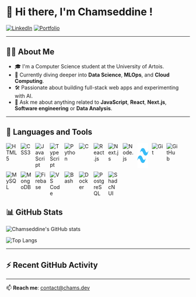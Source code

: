 # 👋 Hi there, I'm Chamseddine !

[![LinkedIn](https://img.shields.io/badge/-LinkedIn-blue?style=for-the-badge&logo=linkedin&logoColor=white)](https://www.linkedin.com/in/chamsedd1ne)
[![Portfolio](https://img.shields.io/badge/Portfolio-chams.dev-purple?style=for-the-badge)](https://chams.dev)

---

## 👨‍🎓 About Me

- 🎓 I'm a Computer Science student at the University of Artois.
- 🌱 Currently diving deeper into **Data Science**, **MLOps**, and **Cloud Computing**.
- 🛠 Passionate about building full-stack web apps and experimenting with AI.
- 💬 Ask me about anything related to **JavaScript**, **React**, **Next.js**, **Software engineering** or **Data Analysis**.

---

## 🧰 Languages and Tools

<div style="display: flex; flex-wrap: wrap; gap: 10px;"> 
  <img alt="HTML5" width="30px" src="https://cdn.jsdelivr.net/gh/devicons/devicon/icons/html5/html5-original.svg"/> 
  <img alt="CSS3" width="30px" src="https://cdn.jsdelivr.net/gh/devicons/devicon/icons/css3/css3-original.svg"/> 
  <img alt="JavaScript" width="30px" src="https://cdn.jsdelivr.net/gh/devicons/devicon/icons/javascript/javascript-original.svg"/> 
  <img alt="TypeScript" width="30px" src="https://cdn.jsdelivr.net/gh/devicons/devicon/icons/typescript/typescript-original.svg"/> 
  <img alt="Python" width="30px" src="https://cdn.jsdelivr.net/gh/devicons/devicon/icons/python/python-original.svg"/> 
  <img alt="C" width="30px" src="https://cdn.jsdelivr.net/gh/devicons/devicon/icons/c/c-original.svg"/> 
  <img alt="React.js" width="30px" src="https://cdn.jsdelivr.net/gh/devicons/devicon/icons/react/react-original.svg"/> 
  <img alt="Next.js" width="30px" src="https://cdn.jsdelivr.net/gh/devicons/devicon/icons/nextjs/nextjs-original.svg"/> 
  <img alt="Node.js" width="30px" src="https://cdn.jsdelivr.net/gh/devicons/devicon/icons/nodejs/nodejs-original.svg"/> 
  <img alt="Tailwind CSS" width="30px" src="https://github.com/devicons/devicon/blob/v2.16.0/icons/tailwindcss/tailwindcss-original.svg"/> 
  <img alt="Git" width="30px" src="https://cdn.jsdelivr.net/gh/devicons/devicon/icons/git/git-original.svg"/>
  <img alt="GitHub" width="30px" src="https://cdn.jsdelivr.net/gh/devicons/devicon/icons/github/github-original.svg"/> 
  <img alt="MySQL" width="30px" src="https://cdn.jsdelivr.net/gh/devicons/devicon/icons/mysql/mysql-original.svg"/> 
  <img alt="MongoDB" width="30px" src="https://cdn.jsdelivr.net/gh/devicons/devicon/icons/mongodb/mongodb-original.svg"/> 
  <img alt="Firebase" width="30px" src="https://cdn.jsdelivr.net/gh/devicons/devicon/icons/firebase/firebase-plain.svg"/> 
  <img alt="VS Code" width="30px" src="https://cdn.jsdelivr.net/gh/devicons/devicon/icons/vscode/vscode-original.svg"/> 
  <img alt="Bash" width="30px" src="https://cdn.jsdelivr.net/gh/devicons/devicon/icons/bash/bash-original.svg"/>
  <img alt="Docker" width="30px" src="https://cdn.jsdelivr.net/gh/devicons/devicon/icons/docker/docker-original.svg"/> 
  <img alt="PostgreSQL" width="30px" src="https://cdn.jsdelivr.net/gh/devicons/devicon/icons/postgresql/postgresql-original.svg"/> 
  <img alt="ShadcN UI" width="30px" src="https://avatars.githubusercontent.com/u/139895814?s=200&v=4"/> 
</div>

## 📊 GitHub Stats

![Chamseddine's GitHub stats](https://github-readme-stats.vercel.app/api?username=chamse22ine&show_icons=true&theme=tokyonight)

![Top Langs](https://github-readme-stats.vercel.app/api/top-langs/?username=chamse22ine&layout=pie&theme=tokyonight&cache_seconds=1800)

---

## ⚡ Recent GitHub Activity

<!--RECENT_ACTIVITY:start-->
<!--RECENT_ACTIVITY:end-->

---

📫 **Reach me**: [contact@chams.dev](mailto:contact@chams.dev)

